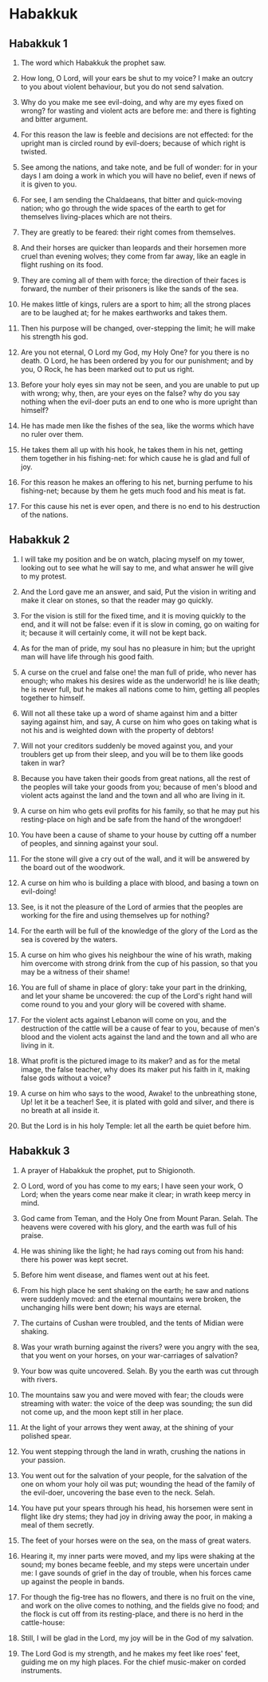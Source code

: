 # Habakkuk

## Habakkuk 1

1. The word which Habakkuk the prophet saw.

2. How long, O Lord, will your ears be shut to my voice? I make an outcry to you about violent behaviour, but you do not send salvation.

3. Why do you make me see evil-doing, and why are my eyes fixed on wrong? for wasting and violent acts are before me: and there is fighting and bitter argument.

4. For this reason the law is feeble and decisions are not effected: for the upright man is circled round by evil-doers; because of which right is twisted.

5. See among the nations, and take note, and be full of wonder: for in your days I am doing a work in which you will have no belief, even if news of it is given to you.

6. For see, I am sending the Chaldaeans, that bitter and quick-moving nation; who go through the wide spaces of the earth to get for themselves living-places which are not theirs.

7. They are greatly to be feared: their right comes from themselves.

8. And their horses are quicker than leopards and their horsemen more cruel than evening wolves; they come from far away, like an eagle in flight rushing on its food.

9. They are coming all of them with force; the direction of their faces is forward, the number of their prisoners is like the sands of the sea.

10. He makes little of kings, rulers are a sport to him; all the strong places are to be laughed at; for he makes earthworks and takes them.

11. Then his purpose will be changed, over-stepping the limit; he will make his strength his god.

12. Are you not eternal, O Lord my God, my Holy One? for you there is no death. O Lord, he has been ordered by you for our punishment; and by you, O Rock, he has been marked out to put us right.

13. Before your holy eyes sin may not be seen, and you are unable to put up with wrong; why, then, are your eyes on the false? why do you say nothing when the evil-doer puts an end to one who is more upright than himself?

14. He has made men like the fishes of the sea, like the worms which have no ruler over them.

15. He takes them all up with his hook, he takes them in his net, getting them together in his fishing-net: for which cause he is glad and full of joy.

16. For this reason he makes an offering to his net, burning perfume to his fishing-net; because by them he gets much food and his meat is fat.

17. For this cause his net is ever open, and there is no end to his destruction of the nations.

## Habakkuk 2

1. I will take my position and be on watch, placing myself on my tower, looking out to see what he will say to me, and what answer he will give to my protest.

2. And the Lord gave me an answer, and said, Put the vision in writing and make it clear on stones, so that the reader may go quickly.

3. For the vision is still for the fixed time, and it is moving quickly to the end, and it will not be false: even if it is slow in coming, go on waiting for it; because it will certainly come, it will not be kept back.

4. As for the man of pride, my soul has no pleasure in him; but the upright man will have life through his good faith.

5. A curse on the cruel and false one! the man full of pride, who never has enough; who makes his desires wide as the underworld! he is like death; he is never full, but he makes all nations come to him, getting all peoples together to himself.

6. Will not all these take up a word of shame against him and a bitter saying against him, and say, A curse on him who goes on taking what is not his and is weighted down with the property of debtors!

7. Will not your creditors suddenly be moved against you, and your troublers get up from their sleep, and you will be to them like goods taken in war?

8. Because you have taken their goods from great nations, all the rest of the peoples will take your goods from you; because of men's blood and violent acts against the land and the town and all who are living in it.

9. A curse on him who gets evil profits for his family, so that he may put his resting-place on high and be safe from the hand of the wrongdoer!

10. You have been a cause of shame to your house by cutting off a number of peoples, and sinning against your soul.

11. For the stone will give a cry out of the wall, and it will be answered by the board out of the woodwork.

12. A curse on him who is building a place with blood, and basing a town on evil-doing!

13. See, is it not the pleasure of the Lord of armies that the peoples are working for the fire and using themselves up for nothing?

14. For the earth will be full of the knowledge of the glory of the Lord as the sea is covered by the waters.

15. A curse on him who gives his neighbour the wine of his wrath, making him overcome with strong drink from the cup of his passion, so that you may be a witness of their shame!

16. You are full of shame in place of glory: take your part in the drinking, and let your shame be uncovered: the cup of the Lord's right hand will come round to you and your glory will be covered with shame.

17. For the violent acts against Lebanon will come on you, and the destruction of the cattle will be a cause of fear to you, because of men's blood and the violent acts against the land and the town and all who are living in it.

18. What profit is the pictured image to its maker? and as for the metal image, the false teacher, why does its maker put his faith in it, making false gods without a voice?

19. A curse on him who says to the wood, Awake! to the unbreathing stone, Up! let it be a teacher! See, it is plated with gold and silver, and there is no breath at all inside it.

20. But the Lord is in his holy Temple: let all the earth be quiet before him.

## Habakkuk 3

1. A prayer of Habakkuk the prophet, put to Shigionoth.

2. O Lord, word of you has come to my ears; I have seen your work, O Lord; when the years come near make it clear; in wrath keep mercy in mind.

3. God came from Teman, and the Holy One from Mount Paran. Selah. The heavens were covered with his glory, and the earth was full of his praise.

4. He was shining like the light; he had rays coming out from his hand: there his power was kept secret.

5. Before him went disease, and flames went out at his feet.

6. From his high place he sent shaking on the earth; he saw and nations were suddenly moved: and the eternal mountains were broken, the unchanging hills were bent down; his ways are eternal.

7. The curtains of Cushan were troubled, and the tents of Midian were shaking.

8. Was your wrath burning against the rivers? were you angry with the sea, that you went on your horses, on your war-carriages of salvation?

9. Your bow was quite uncovered. Selah. By you the earth was cut through with rivers.

10. The mountains saw you and were moved with fear; the clouds were streaming with water: the voice of the deep was sounding; the sun did not come up, and the moon kept still in her place.

11. At the light of your arrows they went away, at the shining of your polished spear.

12. You went stepping through the land in wrath, crushing the nations in your passion.

13. You went out for the salvation of your people, for the salvation of the one on whom your holy oil was put; wounding the head of the family of the evil-doer, uncovering the base even to the neck. Selah.

14. You have put your spears through his head, his horsemen were sent in flight like dry stems; they had joy in driving away the poor, in making a meal of them secretly.

15. The feet of your horses were on the sea, on the mass of great waters.

16. Hearing it, my inner parts were moved, and my lips were shaking at the sound; my bones became feeble, and my steps were uncertain under me: I gave sounds of grief in the day of trouble, when his forces came up against the people in bands.

17. For though the fig-tree has no flowers, and there is no fruit on the vine, and work on the olive comes to nothing, and the fields give no food; and the flock is cut off from its resting-place, and there is no herd in the cattle-house:

18. Still, I will be glad in the Lord, my joy will be in the God of my salvation.

19. The Lord God is my strength, and he makes my feet like roes' feet, guiding me on my high places. For the chief music-maker on corded instruments.

